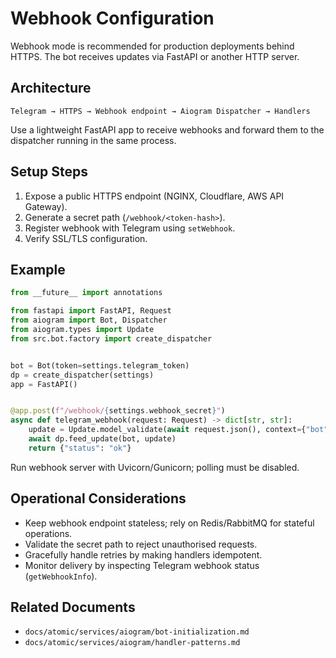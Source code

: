# Webhook Configuration

Webhook mode is recommended for production deployments behind HTTPS. The bot receives updates via FastAPI or another HTTP server.

## Architecture

```
Telegram → HTTPS → Webhook endpoint → Aiogram Dispatcher → Handlers
```

Use a lightweight FastAPI app to receive webhooks and forward them to the dispatcher running in the same process.

## Setup Steps

1. Expose a public HTTPS endpoint (NGINX, Cloudflare, AWS API Gateway).
2. Generate a secret path (`/webhook/<token-hash>`).
3. Register webhook with Telegram using `setWebhook`.
4. Verify SSL/TLS configuration.

## Example

```python
from __future__ import annotations

from fastapi import FastAPI, Request
from aiogram import Bot, Dispatcher
from aiogram.types import Update
from src.bot.factory import create_dispatcher


bot = Bot(token=settings.telegram_token)
dp = create_dispatcher(settings)
app = FastAPI()


@app.post(f"/webhook/{settings.webhook_secret}")
async def telegram_webhook(request: Request) -> dict[str, str]:
    update = Update.model_validate(await request.json(), context={"bot": bot})
    await dp.feed_update(bot, update)
    return {"status": "ok"}
```

Run webhook server with Uvicorn/Gunicorn; polling must be disabled.

## Operational Considerations

- Keep webhook endpoint stateless; rely on Redis/RabbitMQ for stateful operations.
- Validate the secret path to reject unauthorised requests.
- Gracefully handle retries by making handlers idempotent.
- Monitor delivery by inspecting Telegram webhook status (`getWebhookInfo`).

## Related Documents

- `docs/atomic/services/aiogram/bot-initialization.md`
- `docs/atomic/services/aiogram/handler-patterns.md`
